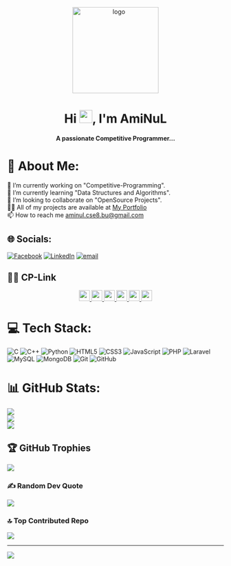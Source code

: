 <div align="center">
  <a href="#">
    <img src="https://i.imgur.com/iXuL1HG.png" alt="logo" style="height: 200px; width: auto;">
  </a>
  <h1>Hi <img src="https://raw.githubusercontent.com/MartinHeinz/MartinHeinz/master/wave.gif" width="30px">, I'm AmiNuL</h1>
  <h4>A passionate Competitive Programmer...</h4>
</div>


# 💫 About Me:
🔭 I’m currently working on "Competitive-Programming".<br>🌱 I’m currently learning "Data Structures and Algorithms".<br>👯 I’m looking to collaborate on "OpenSource Projects".<br>👨‍💻 All of my projects are available at [My Portfolio]()<br>📫 How to reach me aminul.cse8.bu@gmail.com<br>


## 🌐 Socials:
[![Facebook](https://img.shields.io/badge/Facebook-%231877F2.svg?logo=Facebook&logoColor=white)](https://facebook.com/https://www.facebook.com/md.aminulislam.amin.72) [![LinkedIn](https://img.shields.io/badge/LinkedIn-%230077B5.svg?logo=linkedin&logoColor=white)](https://linkedin.com/in/https://www.linkedin.com/in/md-aminul-islam-amin-79360024a/) [![email](https://img.shields.io/badge/Email-D14836?logo=gmail&logoColor=white)](mailto:aminul.cse8.bu@gmail.com) 

## 🧑‍💻 CP-Link
<p align="center">
<a href="https://www.linkedin.com/in/md-aminul-islam-amin-79360024a/">
  <img src="https://img.shields.io/badge/linkedin-0A66C2?&style=for-the-badge&logo=linkedin&logoColor=white" height=25>
</a> 
  <a href="https://codeforces.com/profile/AmiNuL72">
  <img src="https://img.shields.io/badge/Codeforces-1A92CF?style=for-the-badge&logo=codeforces&logoColor=white" height=25>
</a>
  <a href="https://www.codechef.com/users/aminul_72">
  <img src="https://img.shields.io/badge/Codechef-5F331D?style=for-the-badge&logo=codechef&logoColor=white" height=25>
</a>
  <a href="https://leetcode.com/u/AmiNuL_72/">
  <img src="https://img.shields.io/badge/LeeCode-FFA116?style=for-the-badge&logo=leetcode&logoColor=white" height=25>
</a>
  <a href="https://atcoder.jp/users/AmiNuL72">
  <img src="https://img.shields.io/badge/AtCoder-30?style=for-the-badge&logo=atcoder&logoColor=white" height=25>
</a>
  <a href="https://toph.co/u/AmiNuL72">
  <img src="https://img.shields.io/badge/Toph-E7CF98?style=for-the-badge&logo=toph&logoColor=white" height=25>
</a>
</p>

# 💻 Tech Stack:
![C](https://img.shields.io/badge/c-%2300599C.svg?style=for-the-badge&logo=c&logoColor=white) ![C++](https://img.shields.io/badge/c++-%2300599C.svg?style=for-the-badge&logo=c%2B%2B&logoColor=white) ![Python](https://img.shields.io/badge/python-3670A0?style=for-the-badge&logo=python&logoColor=ffdd54) ![HTML5](https://img.shields.io/badge/html5-%23E34F26.svg?style=for-the-badge&logo=html5&logoColor=white) ![CSS3](https://img.shields.io/badge/css3-%231572B6.svg?style=for-the-badge&logo=css3&logoColor=white) ![JavaScript](https://img.shields.io/badge/javascript-%23323330.svg?style=for-the-badge&logo=javascript&logoColor=%23F7DF1E) ![PHP](https://img.shields.io/badge/php-%23777BB4.svg?style=for-the-badge&logo=php&logoColor=white) ![Laravel](https://img.shields.io/badge/laravel-%23FF2D20.svg?style=for-the-badge&logo=laravel&logoColor=white) ![MySQL](https://img.shields.io/badge/mysql-4479A1.svg?style=for-the-badge&logo=mysql&logoColor=white) ![MongoDB](https://img.shields.io/badge/MongoDB-%234ea94b.svg?style=for-the-badge&logo=mongodb&logoColor=white) ![Git](https://img.shields.io/badge/git-%23F05033.svg?style=for-the-badge&logo=git&logoColor=white) ![GitHub](https://img.shields.io/badge/github-%23121011.svg?style=for-the-badge&logo=github&logoColor=white)
# 📊 GitHub Stats:
![](https://github-readme-stats.vercel.app/api?username=AmiNuL-72&theme=blue-green&hide_border=false&include_all_commits=false&count_private=false)<br/>
![](https://nirzak-streak-stats.vercel.app/?user=AmiNuL-72&theme=blue-green&hide_border=false)<br/>
![](https://github-readme-stats.vercel.app/api/top-langs/?username=AmiNuL-72&theme=blue-green&hide_border=false&include_all_commits=false&count_private=false&layout=compact)

## 🏆 GitHub Trophies
![](https://github-profile-trophy.vercel.app/?username=AmiNuL-72&theme=blue-green&no-frame=false&no-bg=true&margin-w=4)

### ✍️ Random Dev Quote
![](https://quotes-github-readme.vercel.app/api?type=horizontal&theme=tokyonight)

### 🔝 Top Contributed Repo
![](https://github-contributor-stats.vercel.app/api?username=AmiNuL-72&limit=5&theme=ocean_dark&combine_all_yearly_contributions=true)

---
[![](https://visitcount.itsvg.in/api?id=AmiNuL-72&icon=0&color=0)](https://visitcount.itsvg.in)

<!-- Proudly created with GPRM ( https://gprm.itsvg.in ) -->
